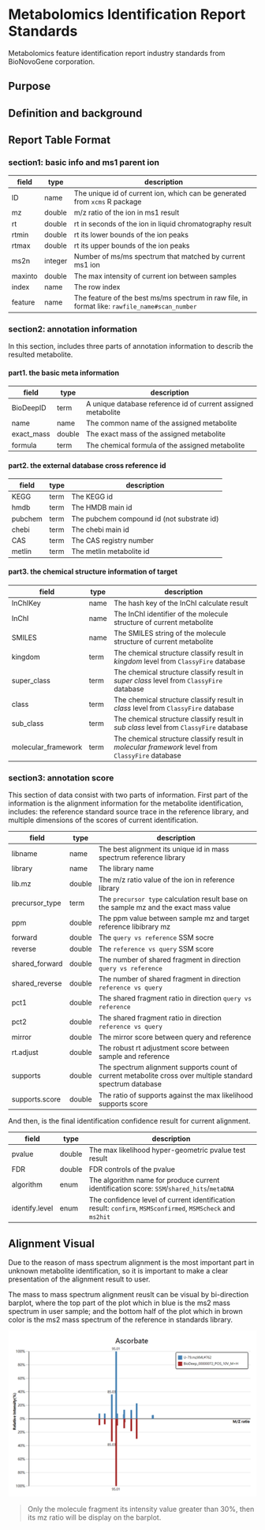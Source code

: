 # Metabolomics Identification Report Standards

Metabolomics feature identification report industry standards from BioNovoGene corporation.

## Purpose


## Definition and background


## Report Table Format

### section1: basic info and ms1 parent ion

| field   | type    | description                                                                                      |
|---------|---------|--------------------------------------------------------------------------------------------------|
| ID      | name    | The unique id of current ion, which can be generated from ``xcms`` R package                     |
| mz      | double  | m/z ratio of the ion in ms1 result                                                               |
| rt      | double  | rt in seconds of the ion in liquid chromatography result                                         |
| rtmin   | double  | rt its lower bounds of the ion peaks                                                             |
| rtmax   | double  | rt its upper bounds of the ion peaks                                                             |
| ms2n    | integer | Number of ms/ms spectrum that matched by current ms1 ion                                         |
| maxinto | double  | The max intensity of current ion between samples                                                 |
| index   | name    | The row index                                                                                    |
| feature | name    | The feature of the best ms/ms spectrum in raw file, in format like: ``rawfile_name#scan_number`` |

### section2: annotation information

In this section, includes three parts of annotation information to describ the resulted metabolite.

#### part1. the basic meta information

| field      | type   | description                                                   |
|------------|--------|---------------------------------------------------------------|
| BioDeepID  | term   | A unique database reference id of current assigned metabolite |
| name       | name   | The common name of the assigned metabolite                    |
| exact_mass | double | The exact mass of the assigned metabolite                     |
| formula    | term   | The chemical formula of the assigned metabolite               |

#### part2. the external database cross reference id

| field   | type | description                                |
|---------|------|--------------------------------------------|
| KEGG    | term | The KEGG id                                |
| hmdb    | term | The HMDB main id                           |
| pubchem | term | The pubchem compound id (not substrate id) |
| chebi   | term | The chebi main id                          |
| CAS     | term | The CAS registry number                    |
| metlin  | term | The metlin metabolite id                   |

#### part3. the chemical structure information of target

| field               | type | description                                                                                        |
|---------------------|------|----------------------------------------------------------------------------------------------------|
| InChIKey            | name | The hash key of the InChI calculate result                                                         |
| InChI               | name | The InChI identifier of the molecule structure of current metabolite                               |
| SMILES              | name | The SMILES string of the molecule structure of current metabolite                                  |
| kingdom             | term | The chemical structure classify result in *kingdom* level from ``ClassyFire`` database             |
| super_class         | term | The chemical structure classify result in *super class* level from ``ClassyFire`` database         |
| class               | term | The chemical structure classify result in *class* level from ``ClassyFire`` database               |
| sub_class           | term | The chemical structure classify result in *sub class* level from ``ClassyFire`` database           |
| molecular_framework | term | The chemical structure classify result in *molecular framework* level from ``ClassyFire`` database |

### section3: annotation score

This section of data consist with two parts of information. First part of the information is the alignment information for the metabolite identification, includes: the reference standard source trace in the reference library, and multiple dimensions of the scores of current identification.

| field          | type   | description                                                                                                |
|----------------|--------|------------------------------------------------------------------------------------------------------------|
| libname        | name   | The best alignment its unique id in mass spectrum reference library                                        |
| library        | name   | The library name                                                                                           |
| lib.mz         | double | The m/z ratio value of the ion in reference library                                                        |
| precursor_type | term   | The ``precursor type`` calculation result base on the sample mz and the exact mass value                   |
| ppm            | double | The ppm value between sample mz and target reference libibrary mz                                          |
| forward        | double | The ``query vs reference`` SSM socre                                                                       |
| reverse        | double | The ``reference vs query`` SSM score                                                                       |
| shared_forward | double | The number of shared fragment in direction ``query vs reference``                                          |
| shared_reverse | double | The number of shared fragment in direction ``reference vs query``                                          |
| pct1           | double | The shared fragment ratio in direction ``query vs reference``                                              |
| pct2           | double | The shared fragment ratio in direction ``reference vs query``                                              |
| mirror         | double | The mirror score between query and reference                                                               |
| rt.adjust      | double | The robust rt adjustment score between sample and reference                                                |
| supports       | double | The spectrum alignment supports count of current metabolite cross over multiple standard spectrum database |
| supports.score | double | The ratio of supports against the max likelihood supports score                                            |

And then, is the final identification confidence result for current alignment.

| field          | type   | description                                                                                                         |
|----------------|--------|---------------------------------------------------------------------------------------------------------------------|
| pvalue         | double | The max likelihood hyper-geometric pvalue test result                                                               |
| FDR            | double | FDR controls of the pvalue                                                                                          |
| algorithm      | enum   | The algorithm name for produce current identification score: ``SSM``/``shared_hits``/``metaDNA``                    |
| identify.level | enum   | The confidence level of current identification result: ``confirm``, ``MSMSconfirmed``, ``MSMScheck`` and ``ms2hit`` |

## Alignment Visual

Due to the reason of mass spectrum alignment is the most important part in unknown metabolite identification, so it is important to make a clear presentation of the alignment result to user. 

The mass to mass spectrum alignment reuslt can be visual by bi-direction barplot, where the top part of the plot which in blue is the ms2 mass spectrum in user sample; and the bottom half of the plot which in brown color is the ms2 mass spectrum of the reference in standards library.

![](./plots/177.0393@136_M177T136_Ascorbate.png)

> Only the molecule fragment its intensity value greater than 30%, then its mz ratio will be display on the barplot. 